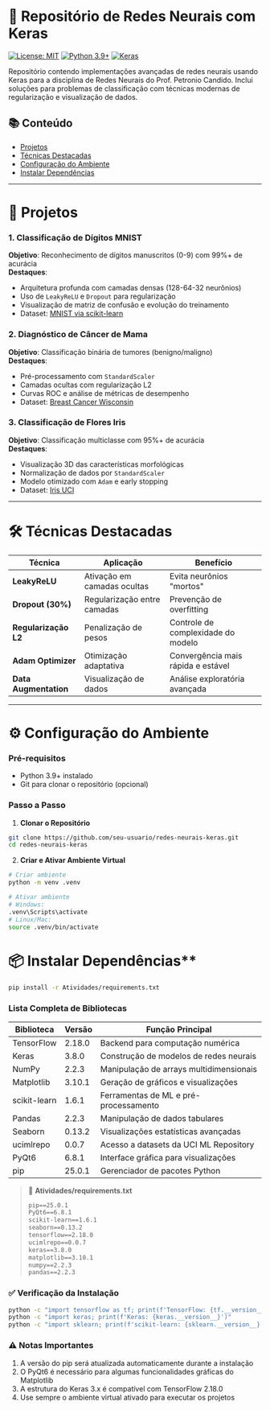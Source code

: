 # 🧠 Repositório de Redes Neurais com Keras

[![License: MIT](https://img.shields.io/badge/License-MIT-yellow.svg)](https://opensource.org/licenses/MIT)
[![Python 3.9+](https://img.shields.io/badge/Python-3.9%2B-blue.svg)](https://www.python.org/downloads/)
[![Keras](https://img.shields.io/badge/Keras-2.12.0-red.svg)](https://keras.io)

Repositório contendo implementações avançadas de redes neurais usando Keras para a disciplina de Redes Neurais do Prof. Petronio Candido. Inclui soluções para problemas de classificação com técnicas modernas de regularização e visualização de dados.

## 📚 Conteúdo
- [Projetos](#-projetos)
- [Técnicas Destacadas](#️-técnicas-destacadas)
- [Configuração do Ambiente](#️-configuração-do-ambiente)
- [Instalar Dependências](#-instalar-dependências)

---

# 🚀 Projetos

### 1. Classificação de Dígitos MNIST
**Objetivo**: Reconhecimento de dígitos manuscritos (0-9) com 99%+ de acurácia  
**Destaques**:
- Arquitetura profunda com camadas densas (128-64-32 neurônios)
- Uso de `LeakyReLU` e `Dropout` para regularização
- Visualização de matriz de confusão e evolução do treinamento
- Dataset: [MNIST via scikit-learn](https://scikit-learn.org/stable/modules/generated/sklearn.datasets.load_digits.html)

### 2. Diagnóstico de Câncer de Mama
**Objetivo**: Classificação binária de tumores (benigno/maligno)  
**Destaques**:
- Pré-processamento com `StandardScaler`
- Camadas ocultas com regularização L2
- Curvas ROC e análise de métricas de desempenho
- Dataset: [Breast Cancer Wisconsin](https://archive.ics.uci.edu/dataset/17/breast+cancer+wisconsin+diagnostic)

### 3. Classificação de Flores Iris
**Objetivo**: Classificação multiclasse com 95%+ de acurácia  
**Destaques**:
- Visualização 3D das características morfológicas
- Normalização de dados por `StandardScaler`
- Modelo otimizado com `Adam` e early stopping
- Dataset: [Iris UCI](https://archive.ics.uci.edu/dataset/53/iris)

---

# 🛠️ Técnicas Destacadas
| Técnica               | Aplicação                          | Benefício                             |
|-----------------------|------------------------------------|---------------------------------------|
| **LeakyReLU**         | Ativação em camadas ocultas        | Evita neurônios "mortos"              |
| **Dropout (30%)**     | Regularização entre camadas        | Prevenção de overfitting              |
| **Regularização L2**  | Penalização de pesos               | Controle de complexidade do modelo    |
| **Adam Optimizer**    | Otimização adaptativa              | Convergência mais rápida e estável   |
| **Data Augmentation** | Visualização de dados              | Análise exploratória avançada        |

---

# ⚙️ Configuração do Ambiente

### Pré-requisitos
- Python 3.9+ instalado
- Git para clonar o repositório (opcional)

### Passo a Passo

1. **Clonar o Repositório**
```bash
git clone https://github.com/seu-usuario/redes-neurais-keras.git
cd redes-neurais-keras
```

2. **Criar e Ativar Ambiente Virtual**
```bash
# Criar ambiente
python -m venv .venv

# Ativar ambiente
# Windows:
.venv\Scripts\activate
# Linux/Mac:
source .venv/bin/activate
```

# 📦 Instalar Dependências**
```bash
pip install -r Atividades/requirements.txt
```

### Lista Completa de Bibliotecas

| Biblioteca       | Versão   | Função Principal                          |
|-------------------|----------|-------------------------------------------|
| TensorFlow        | 2.18.0   | Backend para computação numérica          |
| Keras             | 3.8.0    | Construção de modelos de redes neurais    |
| NumPy             | 2.2.3    | Manipulação de arrays multidimensionais   |
| Matplotlib        | 3.10.1   | Geração de gráficos e visualizações       |
| scikit-learn      | 1.6.1    | Ferramentas de ML e pré-processamento     |
| Pandas            | 2.2.3    | Manipulação de dados tabulares            |
| Seaborn           | 0.13.2   | Visualizações estatísticas avançadas      |
| ucimlrepo         | 0.0.7    | Acesso a datasets da UCI ML Repository    |
| PyQt6             | 6.8.1    | Interface gráfica para visualizações      |
| pip               | 25.0.1   | Gerenciador de pacotes Python             |

> 📁 **Atividades/requirements.txt**  
> ```txt
> pip==25.0.1
> PyQt6==6.8.1
> scikit-learn==1.6.1
> seaborn==0.13.2
> tensorflow==2.18.0
> ucimlrepo==0.0.7
> keras==3.8.0
> matplotlib==3.10.1
> numpy==2.2.3
> pandas==2.2.3
> ```

### ✅ Verificação da Instalação
```bash
python -c "import tensorflow as tf; print(f'TensorFlow: {tf.__version__}')"
python -c "import keras; print(f'Keras: {keras.__version__}')"
python -c "import sklearn; print(f'scikit-learn: {sklearn.__version__}')"
```

### ⚠️ Notas Importantes
1. A versão do pip será atualizada automaticamente durante a instalação
2. O PyQt6 é necessário para algumas funcionalidades gráficas do Matplotlib
3. A estrutura do Keras 3.x é compatível com TensorFlow 2.18.0
4. Use sempre o ambiente virtual ativado para executar os projetos